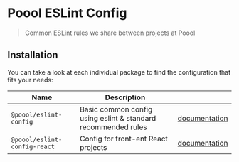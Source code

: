 # Poool ESLint Config

> Common ESLint rules we share between projects at Poool

## Installation

You can take a look at each individual package to find the configuration that fits your needs:

| Name | Description | |
| --- | --- | --- |
| `@poool/eslint-config` | Basic common config using eslint & standard recommended rules | [documentation](https://github.com/p3ol/eslint-config/blob/master/packages/eslint-config) |
| `@poool/eslint-config-react` | Config for front-ent React projects | [documentation](https://github.com/p3ol/eslint-config/blob/master/packages/eslint-config-react) |
